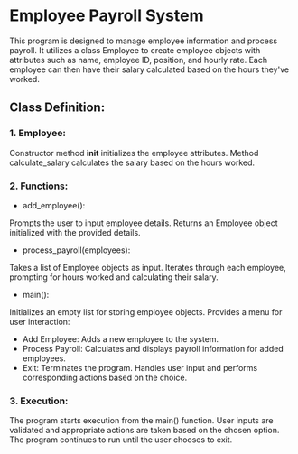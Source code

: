# Employee Payroll System

This program is designed to manage employee information and process payroll. It utilizes a class Employee to create employee objects with attributes such as name, employee ID, position, and hourly rate. Each employee can then have their salary calculated based on the hours they've worked.

## Class Definition:

### 1. Employee:
Constructor method __init__ initializes the employee attributes.
Method calculate_salary calculates the salary based on the hours worked.
### 2. Functions:

* add_employee():

Prompts the user to input employee details.
Returns an Employee object initialized with the provided details.
* process_payroll(employees):

Takes a list of Employee objects as input.
Iterates through each employee, prompting for hours worked and calculating their salary.
* main():

Initializes an empty list for storing employee objects.
Provides a menu for user interaction:
* Add Employee: Adds a new employee to the system.
* Process Payroll: Calculates and displays payroll information for added employees.
* Exit: Terminates the program.
Handles user input and performs corresponding actions based on the choice.
### 3. Execution:

The program starts execution from the main() function.
User inputs are validated and appropriate actions are taken based on the chosen option.
The program continues to run until the user chooses to exit.
